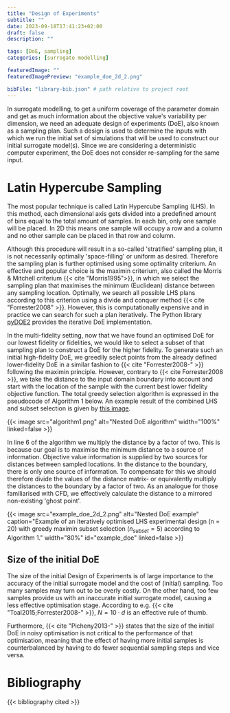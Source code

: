 ```yaml
---
title: "Design of Experiments"
subtitle: ""
date: 2023-09-18T17:41:23+02:00
draft: false
description: ""

tags: [DoE, sampling]
categories: [surrogate modelling]

featuredImage: ""
featuredImagePreview: "example_doe_2d_2.png"

bibFile: "library-bib.json" # path relative to project root
---
```


<!--more-->
In surrogate modelling, to get a uniform coverage of the parameter domain and get as much information about the objective value's variability per dimension, we need an adequate design of experiments (DoE), also known as a sampling plan. Such a design is used to determine the inputs with which we run the initial set of simulations that will be used to construct our initial surrogate model(s). Since we are considering a deterministic computer experiment, the DoE does not consider re-sampling for the same input.

# Latin Hypercube Sampling
The most popular technique is called Latin Hypercube Sampling (LHS). In this method, each dimensional axis gets divided into a predefined amount of bins equal to the total amount of samples. In each bin, only one sample will be placed. In 2D this means one sample will occupy a row and a column and no other sample can be placed in that row and column.  

Although this procedure will result in a so-called 'stratified' sampling plan, it is not necessarily optimally 'space-filling' or uniform as desired. Therefore the sampling plan is further optimised using some optimality criterium. An effective and popular choice is the maximin criterium, also called the Morris \& Mitchell criterium {{< cite "Morris1995">}}, in which we select the sampling plan that maximises the minimum (Euclidean) distance between any sampling location. Optimally, we search all possible LHS plans according to this criterion using a divide and conquer method {{< cite "Forrester2008" >}}. However, this is computationally expensive and in practice we can search for such a plan iteratively. The Python library [pyDOE2](https://pypi.org/project/pyDOE2/) provides the iterative DoE implementation.

In the multi-fidelity setting, now that we have found an optimised DoE for our lowest fidelity or fidelities, we would like to select a subset of that sampling plan to construct a DoE for the higher fidelity. To generate such an initial high-fidelity DoE, we greedily select points from the already defined lower-fidelity DoE in a similar fashion to {{< cite "Forrester2008-" >}} following the maximin principle. However, contrary to {{< cite Forrester2008 >}}, we take the distance to the input domain boundary into account and start with the location of the sample with the current best lower fidelity objective function. The total greedy selection algorithm is expressed in the pseudocode of Algorithm 1 below. An example result of the combined LHS and subset selection is given by [this image](#example_doe).

{{< image src="algorithm1.png" alt="Nested DoE algorithm" width="100%" linked=false >}}

In line 6 of the algorithm we multiply the distance by a factor of two. This is because our goal is to maximise the minimum distance to a source of information. Objective value information is supplied by two sources for distances between sampled locations. In the distance to the boundary, there is only one source of information. To compensate for this we should therefore divide the values of the distance matrix- or equivalently multiply the distances to the boundary by a factor of two. As an analogue for those familiarised with CFD, we effectively calculate the distance to a mirrored non-existing 'ghost point'.

{{< image src="example_doe_2d_2.png" alt="Nested DoE example" caption="Example of an iteratively optimised LHS experimental design (n = 20) with greedy maximin subset selection ($n_{subset} = 5$) according to Algorithm 1." width="80%" id="example_doe" linked=false >}}

## Size of the initial DoE
The size of the initial Design of Experiments is of large importance to the accuracy of the initial surrogate model and the cost of (initial) sampling. Too many samples may turn out to be overly costly. On the other hand, too few samples provide us with an inaccurate initial surrogate model, causing a less effective optimisation stage. According to e.g. {{< cite "Toal2015;Forrester2008-" >}}, $N = 10 \cdot d$ is an effective rule of thumb. 

Furthermore, {{< cite "Picheny2013-" >}} states that the size of the initial DoE in noisy optimisation is not critical to the performance of that optimisation, meaning that the effect of having more initial samples is counterbalanced by having to do fewer sequential sampling steps and vice versa. 

# Bibliography
{{< bibliography cited >}}

